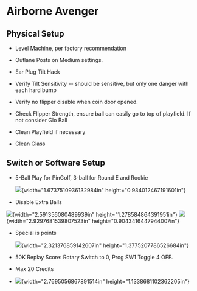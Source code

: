 # Airborne Avenger

## Physical Setup

-   Level Machine, per factory recommendation

-   Outlane Posts on Medium settings.

-   Ear Plug Tilt Hack

-   Verify Tilt Sensitivity -- should be sensitive, but only one danger with each hard bump

-   Verify no flipper disable when coin door opened.

-   Check Flipper Strength, ensure ball can easily go to top of playfield. If not consider Glo Ball

-   Clean Playfield if necessary

-   Clean Glass

## Switch or Software Setup

-   5-Ball Play for PinGolf, 3-ball for Round E and Rookie

    ![](media/image1.png){width="1.6737510936132984in" height="0.934012467191601in"}

-   Disable Extra Balls

![](media/image2.png){width="2.591356080489939in" height="1.278584864391951in"} ![](media/image3.png){width="2.9297681539807523in" height="0.9043416447944007in"}

-   Special is points

    ![](media/image4.png){width="2.321376859142607in" height="1.3775207786526684in"}

-   50K Replay Score: Rotary Switch to 0, Prog SW1 Toggle 4 OFF.

-   Max 20 Credits

-   ![](media/image5.png){width="2.7695056867891514in" height="1.1338681102362205in"}
